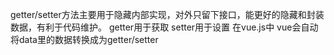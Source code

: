 getter/setter方法主要用于隐藏内部实现，对外只留下接口，能更好的隐藏和封装数据，有利于代码维护。
getter用于获取  setter用于设置
在vue.js中 vue会自动将data里的数据转换成为getter/setter 